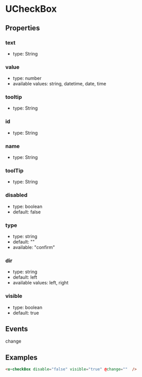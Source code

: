 # UCheckBox

## Properties

### text

* type: String

### value

* type: number
* available values: string, datetime, date, time

### tooltip

* type: String

### id

* type: String

### name

* type: String


### toolTip

* type: String

### disabled

* type: boolean
* default: false

### type

* type: string
* default: ""
* available: "confirm"


### dir

* type: string
* default: left
* available values: left, right

### visible

* type: boolean
* default: true

## Events

change


## Examples

```html
<u-checkBox disable="false" visible="true" @change=""  />
```
